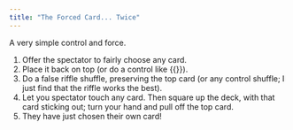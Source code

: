```yaml
---
title: "The Forced Card... Twice"
---
```


A very simple control and force.

1. Offer the spectator to fairly choose any card.
2. Place it back on top (or do a control like {{<popup name="CC" text="Place the card in the deck, with roughly 5cm sticking out, then push it in, injogging it. You may now cut there.">}}).
3. Do a false riffle shuffle, preserving the top card (or any control shuffle; I just find that the riffle works the best).
4. Let you spectator touch any card. Then square up the deck, with that card sticking out; turn your hand and pull off the top card.
5. They have just chosen their own card!
